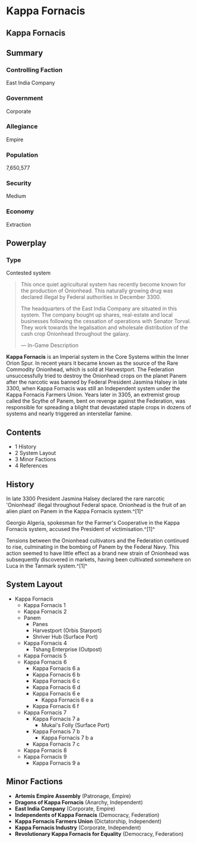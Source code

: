 # Kappa Fornacis
## Kappa Fornacis

		

## Summary

### Controlling Faction

East India Company

### Government

Corporate

### Allegiance

Empire

### Population

7,650,577

### Security

Medium

### Economy

Extraction

## Powerplay

### Type

Contested system

> 
> 
> This once quiet agricultural system has recently become known for the production of Onionhead. This naturally growing drug was declared illegal by Federal authorities in December 3300.
> 
> The headquarters of the East India Company are situated in this system. The company bought up shares, real-estate and local businesses following the cessation of operations with Senator Torval. They work towards the legalisation and wholesale distribution of the cash crop Onionhead throughout the galaxy.
> 
> 
> — In-Game Description
> 

**Kappa Fornacis** is an Imperial system in the Core Systems within the Inner Orion Spur. In recent years it became known as the source of the Rare Commodity Onionhead, which is sold at Harvestport. The Federation unsuccessfully tried to destroy the Onionhead crops on the planet Panem after the narcotic was banned by Federal President Jasmina Halsey in late 3300, when Kappa Fornacis was still an Independent system under the Kappa Fornacis Farmers Union. Years later in 3305, an extremist group called the Scythe of Panem, bent on revenge against the Federation, was responsible for spreading a blight that devastated staple crops in dozens of systems and nearly triggered an interstellar famine.

## Contents

- 1 History
- 2 System Layout
- 3 Minor Factions
- 4 References

## History

In late 3300 President Jasmina Halsey declared the rare narcotic 'Onionhead' illegal throughout Federal space. Onionhead is the fruit of an alien plant on Panem in the Kappa Fornacis system.^[1]^

Georgio Algeria, spokesman for the Farmer's Cooperative in the Kappa Fornacis system, accused the President of victimisation.^[1]^

Tensions between the Onionhead cultivators and the Federation continued to rise, culminating in the bombing of Panem by the Federal Navy. This action seemed to have little effect as a brand new strain of Onionhead was subsequently discovered in markets, having been cultivated somewhere on Luca in the Tanmark system.^[1]^

## System Layout

- Kappa Fornacis
    - Kappa Fornacis 1
    - Kappa Fornacis 2
    - Panem
        - Panes
        - Harvestport (Orbis Starport)
        - Shriver Hub (Surface Port)
    - Kappa Fornacis 4
        - Tshang Enterprise (Outpost)
    - Kappa Fornacis 5
    - Kappa Fornacis 6
        - Kappa Fornacis 6 a
        - Kappa Fornacis 6 b
        - Kappa Fornacis 6 c
        - Kappa Fornacis 6 d
        - Kappa Fornacis 6 e
            - Kappa Fornacis 6 e a
        - Kappa Fornacis 6 f
    - Kappa Fornacis 7
        - Kappa Fornacis 7 a
            - Mukai's Folly (Surface Port)
        - Kappa Fornacis 7 b
            - Kappa Fornacis 7 b a
        - Kappa Fornacis 7 c
    - Kappa Fornacis 8
    - Kappa Fornacis 9
        - Kappa Fornacis 9 a

## Minor Factions

- **Artemis Empire Assembly** (Patronage, Empire)
- **Dragons of Kappa Fornacis** (Anarchy, Independent)
- **East India Company** (Corporate, Empire)
- **Independents of Kappa Fornacis** (Democracy, Federation)
- **Kappa Fornacis Farmers Union** (Dictatorship, Independent)
- **Kappa Fornacis Industry** (Corporate, Independent)
- **Revolutionary Kappa Fornacis for Equality** (Democracy, Federation)